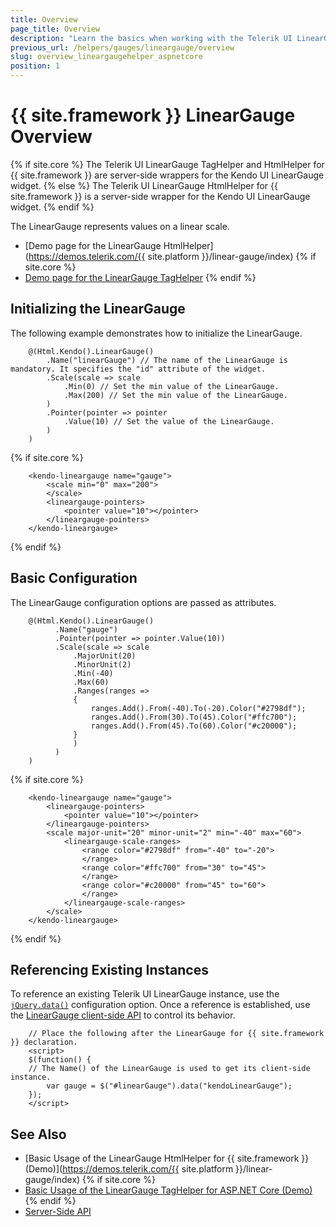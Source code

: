 ```yaml
---
title: Overview
page_title: Overview
description: "Learn the basics when working with the Telerik UI LinearGauge component for {{ site.framework }}."
previous_url: /helpers/gauges/lineargauge/overview
slug: overview_lineargaugehelper_aspnetcore
position: 1
---
```


# {{ site.framework }} LinearGauge Overview

{% if site.core %}
The Telerik UI LinearGauge TagHelper and HtmlHelper for {{ site.framework }} are server-side wrappers for the Kendo UI LinearGauge widget.
{% else %}
The Telerik UI LinearGauge HtmlHelper for {{ site.framework }} is a server-side wrapper for the Kendo UI LinearGauge widget.
{% endif %}

The LinearGauge represents values on a linear scale.

* [Demo page for the LinearGauge HtmlHelper](https://demos.telerik.com/{{ site.platform }}/linear-gauge/index)
{% if site.core %}
* [Demo page for the LinearGauge TagHelper](https://demos.telerik.com/aspnet-core/linear-gauge/tag-helper)
{% endif %}

## Initializing the LinearGauge

The following example demonstrates how to initialize the LinearGauge.

```HtmlHelper
    @(Html.Kendo().LinearGauge()
        .Name("linearGauge") // The name of the LinearGauge is mandatory. It specifies the "id" attribute of the widget.
        .Scale(scale => scale
            .Min(0) // Set the min value of the LinearGauge.
            .Max(200) // Set the min value of the LinearGauge.
        )
        .Pointer(pointer => pointer
            .Value(10) // Set the value of the LinearGauge.
        )
    )
```
{% if site.core %}
```TagHelper
    <kendo-lineargauge name="gauge">
        <scale min="0" max="200">
        </scale>
        <lineargauge-pointers>
            <pointer value="10"></pointer>
        </lineargauge-pointers>
    </kendo-lineargauge>
```
{% endif %}

## Basic Configuration

The LinearGauge configuration options are passed as attributes.

```HtmlHelper
    @(Html.Kendo().LinearGauge()
          .Name("gauge")
          .Pointer(pointer => pointer.Value(10))
          .Scale(scale => scale
              .MajorUnit(20)
              .MinorUnit(2)
              .Min(-40)
              .Max(60)
              .Ranges(ranges =>
              {
                  ranges.Add().From(-40).To(-20).Color("#2798df");
                  ranges.Add().From(30).To(45).Color("#ffc700");
                  ranges.Add().From(45).To(60).Color("#c20000");
              }
              )
          )
    )
```
{% if site.core %}
```TagHelper
    <kendo-lineargauge name="gauge">
        <lineargauge-pointers>
            <pointer value="10"></pointer>
        </lineargauge-pointers>
        <scale major-unit="20" minor-unit="2" min="-40" max="60">
            <lineargauge-scale-ranges>
                <range color="#2798df" from="-40" to="-20">
                </range>
                <range color="#ffc700" from="30" to="45">
                </range>
                <range color="#c20000" from="45" to="60">
                </range>
            </lineargauge-scale-ranges>
        </scale>
    </kendo-lineargauge>
```
{% endif %}

## Referencing Existing Instances

To reference an existing Telerik UI LinearGauge instance, use the [`jQuery.data()`](https://api.jquery.com/jQuery.data/) configuration option. Once a reference is established, use the [LinearGauge client-side API](https://docs.telerik.com/kendo-ui/api/javascript/dataviz/ui/lineargauge#methods) to control its behavior.

        // Place the following after the LinearGauge for {{ site.framework }} declaration.
        <script>
        $(function() {
        // The Name() of the LinearGauge is used to get its client-side instance.
            var gauge = $("#linearGauge").data("kendoLinearGauge");
        });
        </script>

## See Also

* [Basic Usage of the LinearGauge HtmlHelper for {{ site.framework }} (Demo)](https://demos.telerik.com/{{ site.platform }}/linear-gauge/index)
{% if site.core %}
* [Basic Usage of the LinearGauge TagHelper for ASP.NET Core (Demo)](https://demos.telerik.com/aspnet-core/linear-gauge/tag-helper)
{% endif %}
* [Server-Side API](/api/lineargauge)
